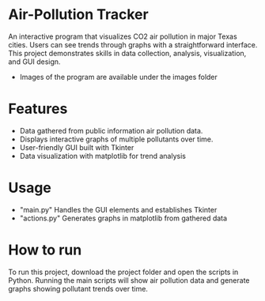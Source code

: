 # Air-Pollution Tracker
An interactive program that visualizes CO2 air pollution in major Texas cities. Users can see trends through graphs with a straightforward interface. This project demonstrates skills in data collection, analysis, visualization, and GUI design.
* Images of the program are available under the images folder

# Features
- Data gathered from public information air pollution data.
- Displays interactive graphs of multiple pollutants over time.
- User-friendly GUI built with Tkinter
- Data visualization with matplotlib for trend analysis

# Usage
- "main.py" Handles the GUI elements and establishes Tkinter
- "actions.py" Generates graphs in matplotlib from gathered data

# How to run
To run this project, download the project folder and open the scripts in Python. Running the main scripts will show air pollution data and generate graphs showing pollutant trends over time.
